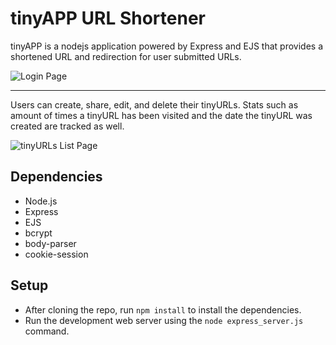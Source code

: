 # tinyAPP URL Shortener

tinyAPP is a nodejs application powered by Express and EJS that provides a shortened URL and redirection for user submitted URLs.

![Login Page](https://imgur.com/FLiCyzk)

-------

Users can create, share, edit, and delete their tinyURLs. Stats such as amount of times a tinyURL has been visited and the date the tinyURL was created are tracked as well.

![tinyURLs List Page](https://imgur.com/J0b0Lw6)

## Dependencies

- Node.js
- Express
- EJS
- bcrypt
- body-parser
- cookie-session

## Setup

- After cloning the repo, run `npm install` to install the dependencies. 
- Run the development web server using the `node express_server.js` command.